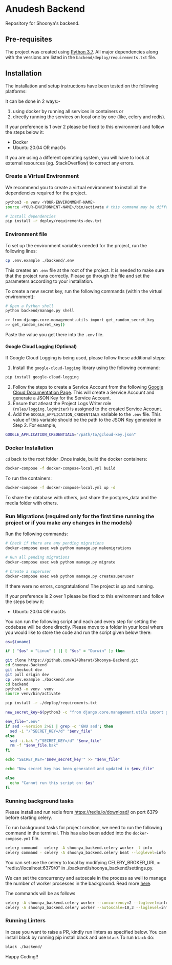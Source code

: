 # Anudesh Backend

Repository for Shoonya's backend.

## Pre-requisites

The project was created using [Python 3.7](https://www.python.org/downloads/). All major dependencies along with the versions are listed in the `backend/deploy/requirements.txt` file.

## Installation

The installation and setup instructions have been tested on the following platforms:

It can be done in 2 ways:-
1) using docker by running all services in containers or
2) directly running the services on local one by one (like, celery and redis).
   
If your preference is 1 over 2 please be fixed to this environment and follow the steps below it:

- Docker
- Ubuntu 20.04 OR macOs 

If you are using a different operating system, you will have to look at external resources (eg. StackOverflow) to correct any errors.

### Create a Virtual Environment

We recommend you to create a virtual environment to install all the dependencies required for the project.

```bash
python3 -m venv <YOUR-ENVIRONMENT-NAME>
source <YOUR-ENVIRONMENT-NAME>/bin/activate # this command may be different based on your OS

# Install dependencies
pip install -r deploy/requirements-dev.txt
```

### Environment file

To set up the environment variables needed for the project, run the following lines:
```bash
cp .env.example ./backend/.env
```

This creates an `.env` file at the root of the project. It is needed to make sure that the project runs correctly. Please go through the file and set the parameters according to your installation.

To create a new secret key, run the following commands (within the virtual environment):
```bash
# Open a Python shell
python backend/manage.py shell

>> from django.core.management.utils import get_random_secret_key
>> get_random_secret_key()
```

Paste the value you get there into the `.env` file.

#### Google Cloud Logging (Optional)

If Google Cloud Logging is being used, please follow these additional steps:

1. Install the `google-cloud-logging` library using the following command:
```bash
pip install google-cloud-logging
```
2. Follow the steps to create a Service Account from the following [Google Cloud Documentation Page](https://cloud.google.com/docs/authentication/production#create_service_account).   This will create a Service Account and generate a JSON Key for the Service Account.
3. Ensure that atleast the Project Logs Writer role (`roles/logging.logWriter`) is assigned to the created Service Account.
4. Add the `GOOGLE_APPLICATION_CREDENTIALS` variable to the `.env` file. This value of this variable should be the path to the JSON Key generated in Step 2. For example,

```bash
GOOGLE_APPLICATION_CREDENTIALS="/path/to/gcloud-key.json"
```

### Docker Installation

`cd` back to the root folder .Once inside, build the docker containers:

```bash
docker-compose -f docker-compose-local.yml build
```

To run the containers:

```bash
docker-compose -f docker-compose-local.yml up -d
```

To share the database with others, just share the postgres_data and the media folder with others.

### Run Migrations (required only for the first time running the project or if you make any changes in the models)
Run the following commands:
```bash
# Check if there are any pending migrations
docker-compose exec web python manage.py makemigrations 

# Run all pending migrations
docker-compose exec web python manage.py migrate

# Create a superuser
docker-compose exec web python manage.py createsuperuser

```

If there were no errors, congratulations! The project is up and running.

If your preference is 2 over 1 please be fixed to this environment and follow the steps below it:

- Ubuntu 20.04 OR macOs

You can run the following script and each and every step for setting the codebase will be done directly. Please move to a folder in your local where you would like to store the code and run the script given below there:
```bash
os=$(uname)

if [ "$os" = "Linux" ] || [ "$os" = "Darwin" ]; then

git clone https://github.com/AI4Bharat/Shoonya-Backend.git
cd Shoonya-Backend
git checkout dev
git pull origin dev
cp .env.example ./backend/.env
cd backend
python3 -m venv  venv
source venv/bin/activate

pip install -r ./deploy/requirements.txt

new_secret_key=$(python3 -c "from django.core.management.utils import get_random_secret_key; print(get_random_secret_key())")

env_file=".env"
if sed --version 2>&1 | grep -q 'GNU sed'; then
  sed -i "/^SECRET_KEY=/d" "$env_file"
else
  sed -i.bak "/^SECRET_KEY=/d" "$env_file"
  rm -f "$env_file.bak"
fi

echo "SECRET_KEY='$new_secret_key'" >> "$env_file"

echo "New secret key has been generated and updated in $env_file"

else
  echo "Cannot run this script on: $os"
fi
  ```

### Running background tasks 
Please install and run redis from https://redis.io/download/ on port 6379 before starting celery. 

To run background tasks for project creation, we need to run the following command in the terminal. This has also been added into the `docker-compose.yml` file.
```bash 
celery command - celery -A shoonya_backend.celery worker -l info
celery command - celery -A shoonya_backend.celery beat --loglevel=info
```

You can set use the celery to local by modifying CELERY_BROKER_URL = "redis://localhost:6379/0" in ./backend/shoonya_backend/settings.py.

We can set the concurrency and autoscale in the process as well to manage the number of worker processes in the background. Read more [here](https://stackoverflow.com/a/72366865/9757174). 

The commands will be as follows 
```bash 
celery -A shoonya_backend.celery worker --concurrency=2 --loglevel=info
celery -A shoonya_backend.celery worker --autoscale=10,3 --loglevel=info
```

### Running Linters

In case you want to raise a PR, kindly run linters as specified below. You can install black by running pip install black and use `black` 
To run `black` do:

```bash
black ./backend/
```

Happy Coding!!

